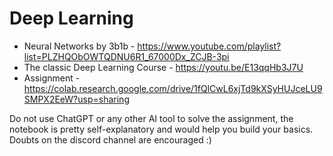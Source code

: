 # Deep Learning

- Neural Networks by 3b1b - https://www.youtube.com/playlist?list=PLZHQObOWTQDNU6R1_67000Dx_ZCJB-3pi 
- The classic Deep Learning Course - https://youtu.be/E13qqHb3J7U 
- Assignment - https://colab.research.google.com/drive/1fQlCwL6xjTd9kXSyHUJceLU9SMPX2EeW?usp=sharing

Do not use ChatGPT or any other AI tool to solve the assignment, the notebook is pretty self-explanatory and would help you build your basics.
Doubts on the discord channel are encouraged :)